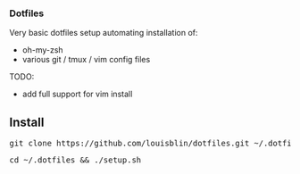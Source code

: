 ### Dotfiles 

Very basic dotfiles setup automating installation of:
- oh-my-zsh
- various git / tmux / vim config files

TODO:
- add full support for vim install

## Install

<pre>git clone https://github.com/louisblin/dotfiles.git ~/.dotfiles</pre>
<pre>cd ~/.dotfiles && ./setup.sh</pre>
